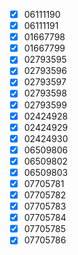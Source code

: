 - [x] 06111190
- [x] 06111191
- [x] 01667798
- [x] 01667799
- [x] 02793595
- [x] 02793596
- [x] 02793597
- [x] 02793598
- [x] 02793599
- [x] 02424928
- [x] 02424929
- [x] 02424930
- [x] 06509806
- [x] 06509802
- [x] 06509803
- [x] 07705781
- [x] 07705782
- [x] 07705783
- [x] 07705784
- [x] 07705785
- [x] 07705786